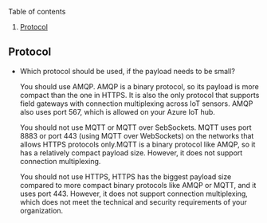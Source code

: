 Table of contents
1. [Protocol](#protocol)


## Protocol

* Which protocol should be used, if the payload needs to be small? <br>
    
    You should use AMQP. AMQP is a binary protocol, so its payload is more compact than the one in HTTPS. It is also the 
    only protocol that supports field gateways with connection multiplexing across IoT sensors. AMQP also uses port 567, 
    which is allowed on your Azure IoT hub.<br>

    You should not use MQTT or MQTT over SebSockets. MQTT uses port 8883 or port 443 (using MQTT over WebSockets) on the 
    networks that allows HTTPS protocols only.MQTT is a binary protocol like AMQP, so it has a relatively compact payload 
    size. However, it does not support connection multiplexing.

    You should not use HTTPS, HTTPS has the biggest payload size compared to more compact binary protocols like AMQP or 
    MQTT, and it uses port 443. However, it does not support connection multiplexing, which does not meet the technical 
    and security requirements of your organization.
    
    

  
